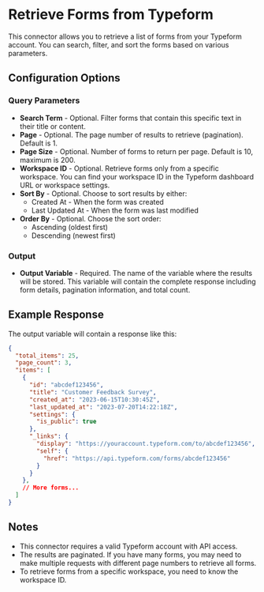 # Retrieve Forms from Typeform

This connector allows you to retrieve a list of forms from your Typeform account. You can search, filter, and sort the forms based on various parameters.

## Configuration Options

### Query Parameters

- **Search Term** - Optional. Filter forms that contain this specific text in their title or content.
- **Page** - Optional. The page number of results to retrieve (pagination). Default is 1.
- **Page Size** - Optional. Number of forms to return per page. Default is 10, maximum is 200.
- **Workspace ID** - Optional. Retrieve forms only from a specific workspace. You can find your workspace ID in the Typeform dashboard URL or workspace settings.
- **Sort By** - Optional. Choose to sort results by either:
  - Created At - When the form was created
  - Last Updated At - When the form was last modified
- **Order By** - Optional. Choose the sort order:
  - Ascending (oldest first)
  - Descending (newest first)

### Output

- **Output Variable** - Required. The name of the variable where the results will be stored. This variable will contain the complete response including form details, pagination information, and total count.

## Example Response

The output variable will contain a response like this:

```json
{
  "total_items": 25,
  "page_count": 3,
  "items": [
    {
      "id": "abcdef123456",
      "title": "Customer Feedback Survey",
      "created_at": "2023-06-15T10:30:45Z",
      "last_updated_at": "2023-07-20T14:22:18Z",
      "settings": {
        "is_public": true
      },
      "_links": {
        "display": "https://youraccount.typeform.com/to/abcdef123456",
        "self": {
          "href": "https://api.typeform.com/forms/abcdef123456"
        }
      }
    },
    // More forms...
  ]
}
```

## Notes

- This connector requires a valid Typeform account with API access.
- The results are paginated. If you have many forms, you may need to make multiple requests with different page numbers to retrieve all forms.
- To retrieve forms from a specific workspace, you need to know the workspace ID.